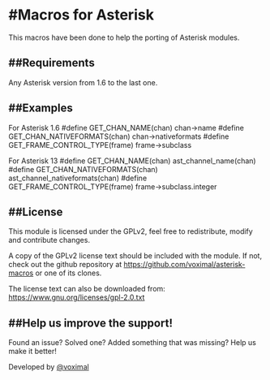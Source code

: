 #Macros for Asterisk
===================

This macros have been done to help the porting of Asterisk modules.


##Requirements
------------

Any Asterisk version from 1.6 to the last one.


##Examples
--------

For Asterisk 1.6
#define GET_CHAN_NAME(chan) chan->name
#define GET_CHAN_NATIVEFORMATS(chan) chan->nativeformats
#define GET_FRAME_CONTROL_TYPE(frame) frame->subclass


For Asterisk 13
#define GET_CHAN_NAME(chan) ast_channel_name(chan)
#define GET_CHAN_NATIVEFORMATS(chan) ast_channel_nativeformats(chan)
#define GET_FRAME_CONTROL_TYPE(frame) frame->subclass.integer


##License
-------

This module is licensed under the GPLv2, feel free to redistribute, modify and
contribute changes.

A copy of the GPLv2 license text should be included with the module. If not,
check out the github repository at https://github.com/voximal/asterisk-macros
or one of its clones.

The license text can also be downloaded from:
https://www.gnu.org/licenses/gpl-2.0.txt


##Help us improve the support!
----------------------------

Found an issue? Solved one? Added something that was missing? Help us make it better!

Developed by [@voximal](https://github.com/voximal)